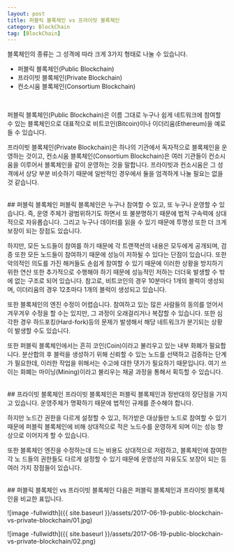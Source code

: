 ```yaml
---
layout: post
title: 퍼블릭 블록체인 vs 프라이빗 블록체인
category: BlockChain
tag: [BlockChain]
---
```


블록체인의 종류는 그 성격에 따라 크게 3가지 형태로 나눌 수 있습니다.
<ul>
 	<li>퍼블릭 블록체인(Public Blockchain)</li>
 	<li>프라이빗 블록체인(Private Blockchain)</li>
 	<li>컨소시움 블록체인(Consortium Blockchain)</li>
</ul>

<br>

퍼블릭 블록체인(Public Blockchain)은 이름 그대로 누구나 쉽게 네트워크에 참여할 수 있는
블록체인으로 대표적으로 비트코인(Bitcoin)이나 이더리움(Ethereum)을 예로 들 수 있습니다.

프라이빗 블록체인(Private Blockchain)은 하나의 기관에서 독자적으로 블록체인을 운영하는 것이고,
컨소시움 블록체인(Consortium Blockchain)은 여러 기관들이 컨소시움을 이루어서 블록체인을
같이 운영하는 것을 말합니다. 프라이빗과 컨소시움은 그 성격에서 상당 부분 비슷하기 때문에
일반적인 경우에서 둘을 엄격하게 나눌 필요는 없을 것 같습니다.

<br>
## 퍼블릭 블록체인
퍼블릭 블록체인은 누구나 참여할 수 있고, 또 누구나 운영할 수 있습니다.
즉, 운영 주체가 광범위하기도 하면서 또 불분명하기 때문에 법적 구속력에 상대적으로 자유롭습니다.
그리고 누구나 데이터를 읽을 수 있기 때문에 투명성 또한 더 크게 보장이 되는 장점도 있습니다.

하지만, 모든 노드들이 참여를 하기 때문에 각 트랜잭션의 내용은 모두에게 공개되며,
검증 또한 모든 노드들이 참여하기 때문에 성능이 저하될 수 있다는 단점이 있습니다.
또한 악의적인 의도를 가진 해커들도 손쉽게 참여할 수 있기 때문에 이러한 상황을 방지하기 위한
연산 또한 추가적으로 수행해야 하기 때문에 성능적인 저하는 더더욱 발생할 수 밖에 없는
구조로 되어 있습니다. 참고로, 비트코인의 경우 10분마다 1개의 블럭이 생성되며,
이더리움의 경우 12초마다 1개의 블럭이 생성되고 있습니다.

또한 블록체인의 엔진 수정이 어렵습니다. 참여하고 있는 많은 사람들의 동의를 얻어서
겨우겨우 수정을 할 수는 있지만, 그 과정이 오래걸리거나 복잡할 수 있습니다.
또한 심각한 경우 하드포킹(Hard-fork)등의 문제가 발생해서 해당 네트워크가 분기되는 상황이
발생할 수도 있습니다.

또한 퍼블릭 블록체인에서는 흔히 코인(Coin)이라고 불리우고 있는 내부 화폐가 필요합니다.
분산합의 후 블럭을 생성하기 위해 신뢰할 수 있는 노드를 선택하고 검증하는 단계가 필요한데,
이러한 작업을 위해서는 수고에 대한 댓가가 필요하기 때문입니다. 여기 쓰이는 화폐는
마이닝(Mining)이라고 불리우는 채굴 과정을 통해서 획득할 수 있습니다.

<br>
## 프라이빗 블록체인
프라이빗 블록체인은 퍼블릭 블록체인과 정반대의 장단점을 가지고 있습니다.
운영주체가 명확하기 때문에 법적인 규제를 준수해야 합니다.

하지만 노드간 권한을 다르게 설정할 수 있고, 허가받은 대상들만 노드로 참여할 수 있기 때문에
퍼블릭 블록체인에 비해 상대적으로 적은 노드수를 운영하게 되며 이는 성능 향상으로
이어지게 할 수 있습니다.

또한 블록체인 엔진을 수정하는데 드는 비용도 상대적으로 저렴하고, 블록체인에 참여한 각 노
드들의 권한들도 다르게 설정할 수 있기 때문에 운영상의 자유도도 보장이 되는 등 여러 가지 장점들이 있습니다.

<br>
## 퍼블릭 블록체인 vs 프라이빗 블록체인
다음은 퍼블릭 블록체인과 프라이빗 블록체인을 비교한 표입니다.

![image -fullwidth]({{ site.baseurl }}/assets/2017-06-19-public-blockchain-vs-private-blockchain/01.jpg)

![image -fullwidth]({{ site.baseurl }}/assets/2017-06-19-public-blockchain-vs-private-blockchain/02.png)
